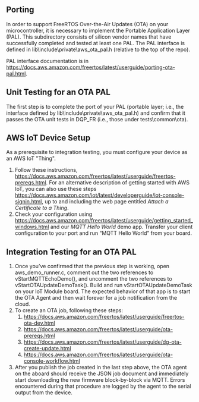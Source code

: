 ## Porting
In order to support FreeRTOS Over-the-Air Updates (OTA) on your microcontroller, it is necessary to implement the Portable Application Layer (PAL). This subdirectory consists of silicon vendor names that have successfully completed and tested at least one PAL. The PAL interface is defined in lib\include\private\aws_ota_pal.h (relative to the top of the repo).

PAL interface documentation is in https://docs.aws.amazon.com/freertos/latest/userguide/porting-ota-pal.html.

## Unit Testing for an OTA PAL

The first step is to complete the port of your PAL (portable layer; i.e., the interface defined by lib\include\private\aws_ota_pal.h) and confirm that it passes the OTA unit tests in DQP_FR (i.e., those under tests\common\ota).

## AWS IoT Device Setup

As a prerequisite to integration testing, you must configure your device as an AWS IoT "Thing". 

1. Follow these instructions, https://docs.aws.amazon.com/freertos/latest/userguide/freertos-prereqs.html. For an alternative description of getting started with AWS IoT, you can also use these steps https://docs.aws.amazon.com/iot/latest/developerguide/iot-console-signin.html, up to and including the web page entitled _Attach a Certificate to a Thing_.
2. Check your configuration using https://docs.aws.amazon.com/freertos/latest/userguide/getting_started_windows.html and our _MQTT Hello World_ demo app.
Transfer your client configuration to your port and run “MQTT Hello World” from your board. 

## Integration Testing for an OTA PAL

1. Once you’ve confirmed that the previous step is working, open aws_demo_runner.c, comment out the two references to vStartMQTTEchoDemo(), and uncomment the two references to vStartOTAUpdateDemoTask(). 
Build and run vStartOTAUpdateDemoTask on your IoT Module board. The expected behavior of that app is to start the OTA Agent and then wait forever for a job notification from the cloud.
2. To create an OTA job, following these steps:
    1. https://docs.aws.amazon.com/freertos/latest/userguide/freertos-ota-dev.html
    2. https://docs.aws.amazon.com/freertos/latest/userguide/ota-prereqs.html
    3. https://docs.aws.amazon.com/freertos/latest/userguide/dg-ota-create-update.html
    4. https://docs.aws.amazon.com/freertos/latest/userguide/ota-console-workflow.html
3. After you publish the job created in the last step above, the OTA agent on the aboard should receive the JSON job document and immediately start downloading the new firmware block-by-block via MQTT. Errors encountered during that procedure are logged by the agent to the serial output from the device.

